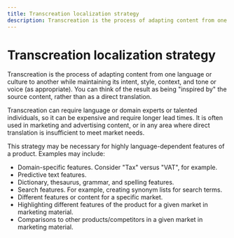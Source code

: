 ```yaml
---
title: Transcreation localization strategy
description: Transcreation is the process of adapting content from one language to another while maintaining its intent, style, tone, and context. 
---
```

# Transcreation localization strategy

Transcreation is the process of adapting content from one language or culture to another while maintaining its intent, style, context, and tone or voice (as appropriate).
You can think of the result as being "inspired by" the source content, rather than as a direct translation.

Transcreation can require language or domain experts or talented individuals, so it can be expensive and require longer lead times.
It is often used in marketing and advertising content, or in any area where direct translation is insufficient to meet market needs.

This strategy may be necessary for highly language-dependent features of a product.
Examples may include:

- Domain-specific features. Consider "Tax" versus "VAT", for example.
- Predictive text features.
- Dictionary, thesaurus, grammar, and spelling features.
- Search features. For example, creating synonym lists for search terms.
- Different features or content for a specific market.
- Highlighting different features of the product for a given market in marketing material.
- Comparisons to other products/competitors in a given market in marketing material.
